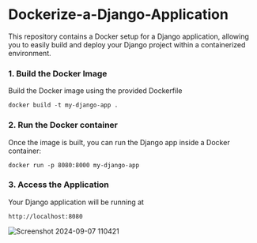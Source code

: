 # Dockerize-a-Django-Application

This repository contains a Docker setup for a Django application, allowing you to easily build and deploy your Django project within a containerized environment.


### 1. Build the Docker Image

Build the Docker image using the provided Dockerfile

    docker build -t my-django-app .

### 2. Run the Docker container
Once the image is built, you can run the Django app inside a Docker container:

    docker run -p 8080:8000 my-django-app

### 3. Access the Application
Your Django application will be running at
    
    http://localhost:8080

![Screenshot 2024-09-07 110421](https://github.com/user-attachments/assets/056a571a-a9eb-4038-95fd-4980c530779d)
